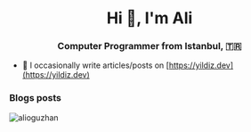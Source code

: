 <h1 align="center">Hi 👋, I'm Ali</h1>

<h3 align="center">Computer Programmer from Istanbul, 🇹🇷</h3>

- 📝 I occasionally write articles/posts on [https://yildiz.dev](https://yildiz.dev)

### Blogs posts
<!-- BLOG-POST-LIST:START -->
<!-- BLOG-POST-LIST:END -->

<p><img align="left" src="https://github-readme-stats.vercel.app/api/top-langs?username=alioguzhan&show_icons=true&locale=en&layout=compact" alt="alioguzhan" /></p>
